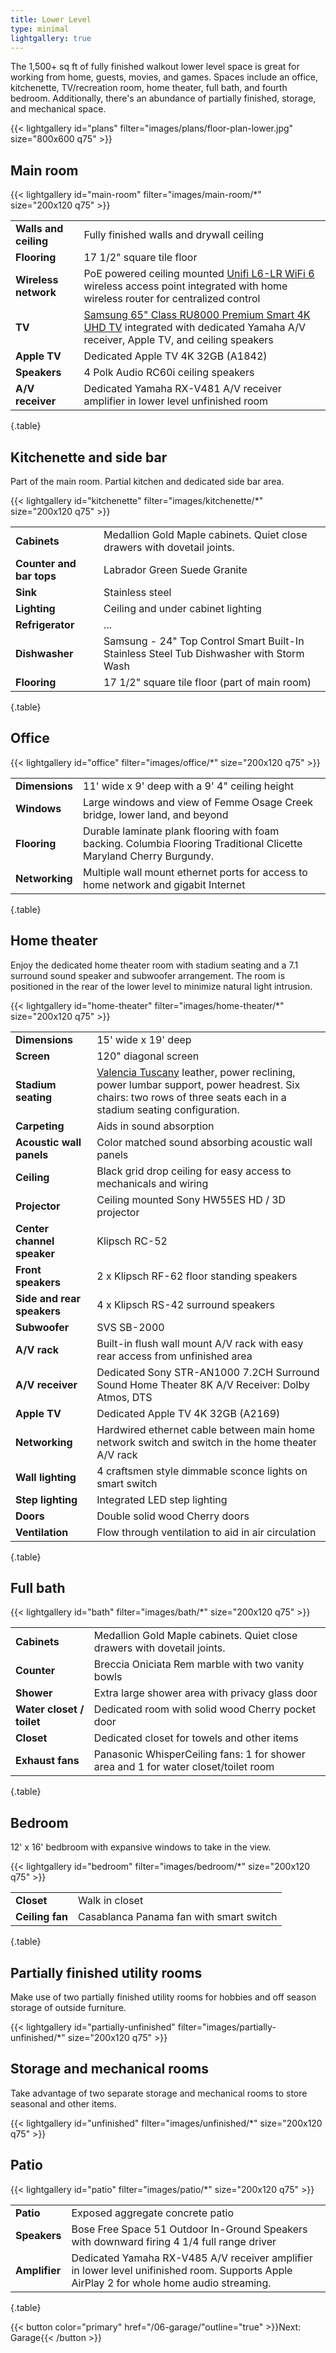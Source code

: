 ```yaml
---
title: Lower Level
type: minimal
lightgallery: true
---
```


The 1,500+ sq ft of fully finished walkout lower level space is great for working from home, guests, movies, and games. Spaces include an office, kitchenette, TV/recreation room, home theater, full bath, and fourth bedroom. Additionally, there's an abundance of partially finished, storage, and mechanical space.

{{< lightgallery id="plans" filter="images/plans/floor-plan-lower.jpg" size="800x600 q75" >}}

## Main room

{{< lightgallery id="main-room" filter="images/main-room/*" size="200x120 q75" >}}

| | |
|-|-|
|**Walls and ceiling**|Fully finished walls and drywall ceiling|
|**Flooring**|17 1/2" square tile floor|
|**Wireless network**|PoE powered ceiling mounted [Unifi L6-LR WiFi 6](https://store.ui.com/us/en/pro/category/all-wifi/products/u6-lr) wireless access point integrated with home wireless router for centralized control|
|**TV**|[Samsung 65" Class RU8000 Premium Smart 4K UHD TV](https://www.samsung.com/us/televisions-home-theater/tvs/premium-uhd-tvs/65--class-ru8000-premium-smart-4k-uhd-tv--2019--un65ru8000fxza/) integrated with dedicated Yamaha A/V receiver, Apple TV, and ceiling speakers|
|**Apple TV**|Dedicated Apple TV 4K 32GB (A1842)|
|**Speakers**|4 Polk Audio RC60i ceiling speakers|
|**A/V receiver**|Dedicated Yamaha RX-V481 A/V receiver amplifier in lower level unfinished room|
{.table}

## Kitchenette and side bar

Part of the main room. Partial kitchen and dedicated side bar area.

{{< lightgallery id="kitchenette" filter="images/kitchenette/*" size="200x120 q75" >}}

| | |
|-|-|
|**Cabinets**|Medallion Gold Maple cabinets. Quiet close drawers with dovetail joints.|
|**Counter and bar tops**|Labrador Green Suede Granite|
|**Sink**|Stainless steel|
|**Lighting**|Ceiling and under cabinet lighting|
|**Refrigerator**|...|
|**Dishwasher**|Samsung - 24" Top Control Smart Built-In Stainless Steel Tub Dishwasher with Storm Wash|
|**Flooring**|17 1/2" square tile floor (part of main room)|
{.table}

## Office

{{< lightgallery id="office" filter="images/office/*" size="200x120 q75" >}}

| | |
|-|-|
|**Dimensions**|11' wide x 9' deep with a 9' 4" ceiling height|
|**Windows**|Large windows and view of Femme Osage Creek bridge, lower land, and beyond|
|**Flooring**|Durable laminate plank flooring with foam backing. Columbia Flooring Traditional Clicette Maryland Cherry Burgundy.|
|**Networking**|Multiple wall mount ethernet ports for access to home network and gigabit Internet|
{.table}

## Home theater

Enjoy the dedicated home theater room with stadium seating and a 7.1 surround sound speaker and subwoofer arrangement. The room is positioned in the rear of the lower level to minimize natural light intrusion.

{{< lightgallery id="home-theater" filter="images/home-theater/*" size="200x120 q75" >}}

| | |
|-|-|
|**Dimensions**|15' wide x 19' deep|
|**Screen**|120" diagonal screen|
|**Stadium seating**|[Valencia Tuscany](https://us.valenciatheaterseating.com/products/valencia-tuscany) leather, power reclining, power lumbar support, power headrest. Six chairs: two rows of three seats each in a stadium seating configuration.|
|**Carpeting**|Aids in sound absorption|
|**Acoustic wall panels**|Color matched sound absorbing acoustic wall panels|
|**Ceiling**|Black grid drop ceiling for easy access to mechanicals and wiring|
|**Projector**|Ceiling mounted Sony HW55ES HD / 3D projector|
|**Center channel speaker**|Klipsch RC-52|
|**Front speakers**|2 x Klipsch RF-62 floor standing speakers|
|**Side and rear speakers**|4 x Klipsch RS-42 surround speakers|
|**Subwoofer**|SVS SB-2000|
|**A/V rack**|Built-in flush wall mount A/V rack with easy rear access from unfinished area|
|**A/V receiver**|Dedicated Sony STR-AN1000 7.2CH Surround Sound Home Theater 8K A/V Receiver: Dolby Atmos, DTS|
|**Apple TV**|Dedicated Apple TV 4K 32GB (A2169)|
|**Networking**|Hardwired ethernet cable between main home network switch and switch in the home theater A/V rack|
|**Wall lighting**|4 craftsmen style dimmable sconce lights on smart switch|
|**Step lighting**|Integrated LED step lighting|
|**Doors**|Double solid wood Cherry doors|
|**Ventilation**|Flow through ventilation to aid in air circulation|
{.table}

## Full bath

{{< lightgallery id="bath" filter="images/bath/*" size="200x120 q75" >}}

| | |
|-|-|
|**Cabinets**|Medallion Gold Maple cabinets. Quiet close drawers with dovetail joints.|
|**Counter**|Breccia Oniciata Rem marble with two vanity bowls|
|**Shower**|Extra large shower area with privacy glass door|
|**Water closet / toilet**|Dedicated room with solid wood Cherry pocket door|
|**Closet**|Dedicated closet for towels and other items|
|**Exhaust fans**|Panasonic WhisperCeiling fans: 1 for shower area and 1 for water closet/toilet room|
{.table}

## Bedroom

12' x 16' bedbroom with expansive windows to take in the view.

{{< lightgallery id="bedroom" filter="images/bedroom/*" size="200x120 q75" >}}

| | |
|-|-|
|**Closet**|Walk in closet|
|**Ceiling fan**|Casablanca Panama fan with smart switch|
{.table}

## Partially finished utility rooms

Make use of two partially finished utility rooms for hobbies and off season storage of outside furniture.

{{< lightgallery id="partially-unfinished" filter="images/partially-unfinished/*" size="200x120 q75" >}}

## Storage and mechanical rooms

Take advantage of two separate storage and mechanical rooms to store seasonal and other items.

{{< lightgallery id="unfinished" filter="images/unfinished/*" size="200x120 q75" >}}

## Patio

{{< lightgallery id="patio" filter="images/patio/*" size="200x120 q75" >}}

| | |
|-|-|
|**Patio**|Exposed aggregate concrete patio|
|**Speakers**|Bose Free Space 51 Outdoor In-Ground Speakers with downward firing 4 1/4 full range driver|
|**Amplifier**|Dedicated Yamaha RX-V485 A/V receiver amplifier in lower level unifinished room. Supports Apple AirPlay 2 for whole home audio streaming.|
{.table}

{{< button color="primary" href="/06-garage/"outline="true" >}}Next: Garage{{< /button >}}